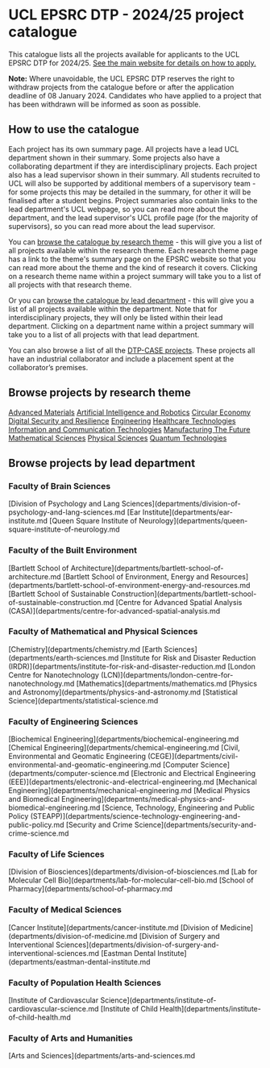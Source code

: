 # UCL EPSRC DTP - 2024/25 project catalogue

This catalogue lists all the projects available for applicants to the UCL EPSRC DTP for 2024/25. [See the main website for details on how to apply.](https://rebrand.ly/ai0o4al)

**Note:** Where unavoidable, the UCL EPSRC DTP reserves the right to withdraw projects from the catalogue before or after the application deadline of 08 January 2024. Candidates who have applied to a project that has been withdrawn will be informed as soon as possible.

## How to use the catalogue
Each project has its own summary page. All projects have a lead UCL department shown in their summary. Some projects also have a collaborating department if they are interdisciplinary projects. Each project also has a lead supervisor shown in their summary. All students recruited to UCL will also be supported by additional members of a supervisory team - for some projects this may be detailed in the summary, for other it will be finalised after a student begins. Project summaries also contain links to the lead department's UCL webpage, so you can read more about the department, and the lead supervisor's UCL profile page (for the majority of supervisors), so you can read more about the lead supervisor.

You can [browse the catalogue by research theme](#browse-projects-by-research-theme) - this will give you a list of all projects available within the research theme. Each research theme page has a link to the theme's summary page on the EPSRC website so that you can read more about the theme and the kind of research it covers. Clicking on a research theme name within a project summary will take you to a list of all projects with that research theme.

Or you can [browse the catalogue by lead department](#browse-projects-by-lead-department) - this will give you a list of all projects available within the department. Note that for interdisciplinary projects, they will only be listed within their lead department. Clicking on a department name within a project summary will take you to a list of all projects with that lead department.

You can also browse a list of all the [DTP-CASE projects](dtp-case/dtp-case-projects.md). These projects all have an industrial collaborator and include a placement spent at the collaborator’s premises.

## Browse projects by research theme

[Advanced Materials](themes/advanced-materials.md)
[Artificial Intelligence and Robotics](themes/artificial-intelligence-and-robotics.md)
[Circular Economy](themes/circular-economy.md)
[Digital Security and Resilience](themes/digital-security-and-resilience.md)
[Engineering](themes/engineering.md)
[Healthcare Technologies](themes/healthcare-technologies.md)
[Information and Communication Technologies](themes/information-and-communication-technologies.md)
[Manufacturing The Future](themes/manufacturing-the-future.md)
[Mathematical Sciences](themes/mathematical-sciences.md)
[Physical Sciences](themes/physical-sciences.md)
[Quantum Technologies](themes/quantum-technologies.md)

## Browse projects by lead department

### Faculty of Brain Sciences
[Division of Psychology and Lang Sciences](departments/division-of-psychology-and-lang-sciences.md
[Ear Institute](departments/ear-institute.md
[Queen Square Institute of Neurology](departments/queen-square-institute-of-neurology.md

### Faculty of the Built Environment
[Bartlett School of Architecture](departments/bartlett-school-of-architecture.md
[Bartlett School of Environment, Energy and Resources](departments/bartlett-school-of-environment-energy-and-resources.md
[Bartlett School of Sustainable Construction](departments/bartlett-school-of-sustainable-construction.md
[Centre for Advanced Spatial Analysis (CASA)](departments/centre-for-advanced-spatial-analysis.md

### Faculty of Mathematical and Physical Sciences
[Chemistry](departments/chemistry.md
[Earth Sciences](departments/earth-sciences.md
[Institute for Risk and Disaster Reduction (IRDR)](departments/institute-for-risk-and-disaster-reduction.md
[London Centre for Nanotechnology (LCN)](departments/london-centre-for-nanotechnology.md
[Mathematics](departments/mathematics.md
[Physics and Astronomy](departments/physics-and-astronomy.md
[Statistical Science](departments/statistical-science.md

### Faculty of Engineering Sciences
[Biochemical Engineering](departments/biochemical-engineering.md
[Chemical Engineering](departments/chemical-engineering.md
[Civil, Environmental and Geomatic Engineering (CEGE)](departments/civil-environmental-and-geomatic-engineering.md
[Computer Science](departments/computer-science.md
[Electronic and Electrical Engineering (EEE)](departments/electronic-and-electrical-engineering.md
[Mechanical Engineering](departments/mechanical-engineering.md
[Medical Physics and Biomedical Engineering](departments/medical-physics-and-biomedical-engineering.md
[Science, Technology, Engineering and Public Policy (STEAPP)](departments/science-technology-engineering-and-public-policy.md
[Security and Crime Science](departments/security-and-crime-science.md

### Faculty of Life Sciences
[Division of Biosciences](departments/division-of-biosciences.md
[Lab for Molecular Cell Bio](departments/lab-for-molecular-cell-bio.md
[School of Pharmacy](departments/school-of-pharmacy.md

### Faculty of Medical Sciences
[Cancer Institute](departments/cancer-institute.md
[Division of Medicine](departments/division-of-medicine.md
[Division of Surgery and Interventional Sciences](departments/division-of-surgery-and-interventional-sciences.md
[Eastman Dental Institute](departments/eastman-dental-institute.md

### Faculty of Population Health Sciences
[Institute of Cardiovascular Science](departments/institute-of-cardiovascular-science.md
[Institute of Child Health](departments/institute-of-child-health.md

### Faculty of Arts and Humanities
[Arts and Sciences](departments/arts-and-sciences.md
